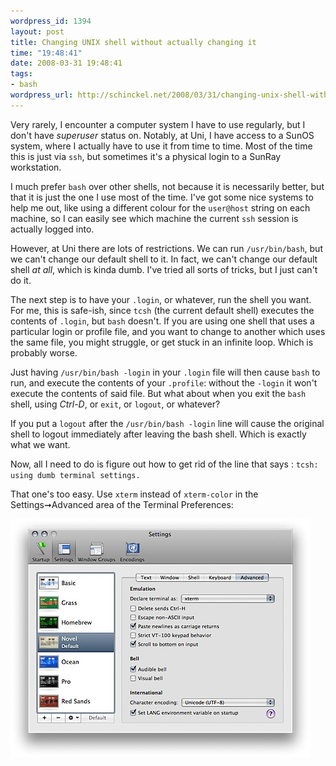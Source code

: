 ```yaml
--- 
wordpress_id: 1394
layout: post
title: Changing UNIX shell without actually changing it
time: "19:48:41"
date: 2008-03-31 19:48:41
tags: 
- bash
wordpress_url: http://schinckel.net/2008/03/31/changing-unix-shell-without-actually-changing-it/
---
```

Very rarely, I encounter a computer system I have to use regularly, but I don't have _superuser_ status on. Notably, at Uni, I have access to a SunOS system, where I actually have to use it from time to time. Most of the time this is just via `ssh`, but sometimes it's a physical login to a SunRay workstation.

I much prefer `bash` over other shells, not because it is necessarily better, but that it is just the one I use most of the time. I've got some nice systems to help me out, like using a different colour for the `user@host` string on each machine, so I can easily see which machine the current `ssh` session is actually logged into.

However, at Uni there are lots of restrictions. We can run `/usr/bin/bash`, but we can't change our default shell to it. In fact, we can't change our default shell _at all_, which is kinda dumb. I've tried all sorts of tricks, but I just can't do it.

The next step is to have your `.login`, or whatever, run the shell you want. For me, this is safe-ish, since `tcsh` (the current default shell) executes the contents of `.login`, but `bash` doesn't. If you are using one shell that uses a particular login or profile file, and you want to change to another which uses the same file, you might struggle, or get stuck in an infinite loop. Which is probably worse.

Just having `/usr/bin/bash -login` in your `.login` file will then cause `bash` to run, and execute the contents of your `.profile`: without the `-login` it won't execute the contents of said file. But what about when you exit the `bash` shell, using _Ctrl-D_, or `exit`, or `logout`, or whatever?

If you put a `logout` after the `/usr/bin/bash -login` line will cause the original shell to logout immediately after leaving the bash shell. Which is exactly what we want.

Now, all I need to do is figure out how to get rid of the line that says : `tcsh: using dumb terminal settings.`

That one's too easy. Use `xterm` instead of `xterm-color` in the Settings➞Advanced area of the Terminal Preferences: 

![xterm-color.png][1]  


   [1]: /images/2008/03/xterm-color.jpg

